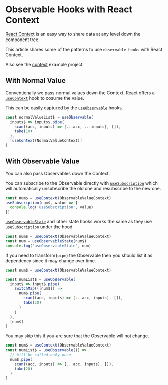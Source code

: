 # Observable Hooks with React Context

[React Context](https://reactjs.org/docs/context.html) is an easy way to share data at any level down the component tree.

This article shares some of the patterns to use `observable-hooks` with React Context.

Also see the [context](/examples/context.html) example project.

## With Normal Value

Conventionally we pass normal values down the Context. React offers a [`useContext`](https://reactjs.org/docs/hooks-reference.html#usecontext) hook to cosume the value.

This can be easily captured by the [`useObservable`](./README/md#useobservable) hooks.

```javascript
const normalValueList$ = useObservable(
  inputs$ => inputs$.pipe(
    scan((acc, inputs) => [...acc, ...inputs], []),
    take(10)
  ),
  [useContext(NormalValueContext)]
)
```

## With Observable Value

You can also pass Observables down the Context.

You can subscribe to the Observable directly with [`useSubscription`](./README/md#usesubscription) which will automatically unsubscribe the old one and resubscribe to the new one.

```javascript
const num$ = useContext(ObservableValueContext)
useSubscription(num$, value => {
  console.log('useSubscription', value)
})
```

[`useObservableState`](./README/md#useobservablestate) and other state hooks works the same as they use `useSubscription` under the hood.

```javascript
const num$ = useContext(ObservableValueContext)
const num = useObservableState(num$)
console.log('useObservableState', num)
```

If you need to transform(`pipe`) the Observable then you should list it as dependency since it may change over time.

```javascript
const num$ = useContext(ObservableValueContext)

const numList$ = useObservable(
  input$ => input$.pipe(
    switchMap(([num$]) =>
      num$.pipe(
        scan((acc, inputs) => [...acc, inputs], []),
        take(20)
      )
    )
  ),
  [num$]
)
```

You may skip this if you are sure that the Observable will not change.

```javascript
const num$ = useContext(ObservableValueContext)
const numList$ = useObservable(() =>
  // Will be called only once
  num$.pipe(
    scan((acc, inputs) => [...acc, inputs], []),
    take(20)
  )
)
```
